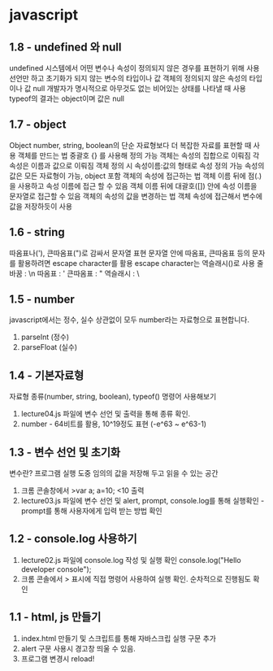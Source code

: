 # javascript

## 1.8 - undefined 와 null
undefined
시스템에서 어떤 변수나 속성이 정의되지 않은 경우를 표현하기 위해 사용
선언만 하고 초기화가 되지 않는 변수의 타입이나 값
객체의 정의되지 않은 속성의 타입이나 값
null
개발자가 명시적으로 아무것도 없는 비어있는 상태를 나타낼 때 사용
typeof의 결과는 object이며 값은 null

## 1.7 - object
Object
number, string, boolean의 단순 자료형보다 더 복잡한 자료를 표현할 때 사용
객체를 만드는 법
중괄호 {} 를 사용해 정의 가능
객체는 속성의 집합으로 이뤄짐
각 속성은 이름과 값으로 이뤄짐
객체 정의 시 속성이름:값의 형태로 속성 정의 가능
속성의 값은 모든 자료형이 가능, object 포함
객체의 속성에 접근하는 법
객체 이름 뒤에 점(.)을 사용하고 속성 이름에 접근 할 수 있음
객체 이름 뒤에 대괄호([]) 안에 속성 이름을 문자열로 접근할 수 있음
객체의 속성의 값을 변경하는 법
객체 속성에 접근해서 변수에 값을 저장하듯이 사용

## 1.6 - string
따옴표나('), 큰따옴표(")로 감싸서 문자열 표현
문자열 안에 따옴표, 큰따옴표 등의 문자를 활용하려면 escape character를 활용
escape character는 역슬래시(\)로 사용
줄바꿈 : \n
따옴표 : \'
큰따옴표 : \"
역슬래시 : \\


## 1.5 - number
javascript에서는 정수, 실수 상관없이 모두 number라는 자료형으로 표현합니다.
1) parseInt (정수)
2) parseFloat (실수)



## 1.4 - 기본자료형
자료형 종류(number, string, boolean), typeof() 명령어 사용해보기
1) lecture04.js 파일에 변수 선언 및 출력을 통해 종류 확인.
2) number - 64비트를 활용, 10^19정도 표현 (-e^63 ~ e^63-1)

## 1.3 - 변수 선언 및 초기화
변수란? 프로그램 실행 도중 임의의 값을 저장해 두고 읽을 수 있는 공간
1) 크롬 콘솔창에서 >var a; a=10; <10 출력 
2) lecture03.js 파일에 변수 선언 및 alert, prompt, console.log를 통해 실행확인
-prompt를 통해 사용자에게 입력 받는 방법 확인


## 1.2 - console.log 사용하기
1) lecture02.js 파일에 console.log 작성 및 실행 확인
console.log("Hello developer console"); 
2) 크롬 콘솔에서 > 표시에 직접 명령어 사용하여 실행 확인.
순차적으로 진행됨도 확인


## 1.1 - html, js 만들기
1) index.html 만들기 및 스크립트를 통해 자바스크립 실행 구문 추가<script src="lecture01.js"></script>
2) alert 구문 사용시 경고창 띄울 수 있음.
3) 프로그램 변경시 reload!
